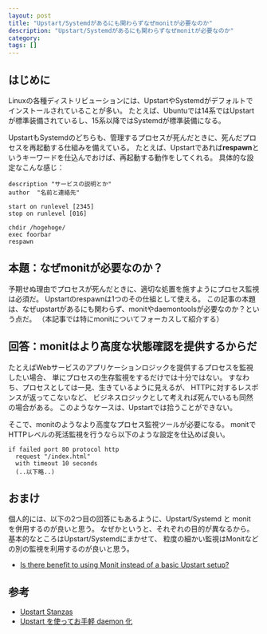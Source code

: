 ```yaml
---
layout: post
title: "Upstart/Systemdがあるにも関わらずなぜmonitが必要なのか"
description: "Upstart/Systemdがあるにも関わらずなぜmonitが必要なのか"
category: 
tags: []
---
```


## はじめに

Linuxの各種ディストリビューションには、UpstartやSystemdがデフォルトでインストールされていることが多い。
たとえば、Ubuntuでは14系ではUpstartが標準装備されているし、15系以降ではSystemdが標準装備になる。

UpstartもSystemdのどちらも、管理するプロセスが死んだときに、死んだプロセスを再起動する仕組みを備えている。
たとえば、Upstartであれば**respawn**というキーワードを仕込んでおけば、再起動する動作をしてくれる。
具体的な設定なこんな感じ：

```
description "サービスの説明とか"
author  "名前と連絡先"

start on runlevel [2345]
stop on runlevel [016]

chdir /hogehoge/
exec foorbar
respawn
```

<script async src="//pagead2.googlesyndication.com/pagead/js/adsbygoogle.js"></script>
<!-- iwashico_middle -->
<ins class="adsbygoogle"
     style="display:block"
     data-ad-client="ca-pub-4737755123993145"
     data-ad-slot="6593095118"
     data-ad-format="auto"></ins>
<script>
(adsbygoogle = window.adsbygoogle || []).push({});
</script>

## 本題：なぜmonitが必要なのか？

予期せぬ理由でプロセスが死んだときに、適切な処置を施すようにプロセス監視は必須だ。
Upstartのrespawnは1つのその仕組として使える。
この記事の本題は、なぜupstartがあるにも関わらず、monitやdaemontoolsが必要なのか？という点だ。
（本記事では特にmonitについてフォーカスして紹介する）

## 回答：monitはより高度な状態確認を提供するからだ

たとえばWebサービスのアプリケーションロジックを提供するプロセスを監視したい場合、
単にプロセスの生存監視をするだけでは十分ではない。
すなわち、プロセスとしては一見、生きているように見えるが、
HTTPに対するレスポンスが返ってこないなど、
ビジネスロジックとして考えれば死んでいるも同然の場合がある。
このようなケースは、Upstartでは拾うことができない。

そこで、monitのようなより高度なプロセス監視ツールが必要になる。
monitでHTTPレベルの死活監視を行うなら以下のような設定を仕込めば良い。

```
if failed port 80 protocol http
  request "/index.html"
  with timeout 10 seconds
  (..以下略..)
```

## おまけ

個人的には、以下の2つ目の回答にもあるように、Upstart/Systemd と monit を併用するのが良いと思う。
なぜかというと、それぞれの目的が異なるから。基本的なところはUpstart/Systemdにまかせて、
粒度の細かい監視はMonitなどの別の監視を利用するのが良いと思う。

- [Is there benefit to using Monit instead of a basic Upstart setup?](http://stackoverflow.com/questions/4722675/is-there-benefit-to-using-monit-instead-of-a-basic-upstart-setup)

## 参考

- [Upstart Stanzas](http://upstart.ubuntu.com/wiki/Stanzas#respawn)
- [Upstart を使ってお手軽 daemon 化](http://heartbeats.jp/hbblog/2013/02/upstart-daemon.html)

